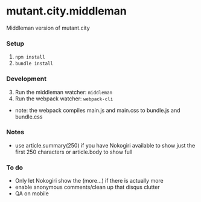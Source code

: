 # mutant.city.middleman
Middleman version of mutant.city


### Setup
1. ``` npm install ```
2. ``` bundle install ```

### Development
3. Run the middleman watcher:  ``` middleman ```
4. Run the webpack watcher: ``` webpack-cli ```
  * note: the webpack compiles main.js and main.css to bundle.js and bundle.css



### Notes
* use article.summary(250) if you have Nokogiri available to show just the first 250 characters or article.body to show full

### To do
* Only let Nokogiri show the (more...) if there is actually more
* enable anonymous comments/clean up that disqus clutter
* QA on mobile
